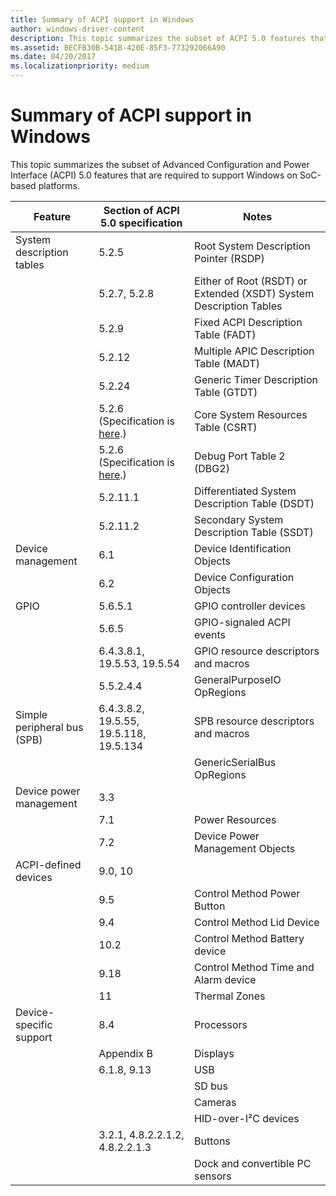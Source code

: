 ```yaml
---
title: Summary of ACPI support in Windows
author: windows-driver-content
description: This topic summarizes the subset of ACPI 5.0 features that are required to support Windows on SoC-based platforms.
ms.assetid: BECFB30B-541B-420E-85F3-773292066A90
ms.date: 04/20/2017
ms.localizationpriority: medium
---
```


# Summary of ACPI support in Windows


This topic summarizes the subset of Advanced Configuration and Power Interface (ACPI) 5.0 features that are required to support Windows on SoC-based platforms.

| Feature                     | Section of ACPI 5.0 specification                                                    | Notes                                                              |
|-----------------------------|--------------------------------------------------------------------------------------|--------------------------------------------------------------------|
| System description tables   | 5.2.5                                                                                | Root System Description Pointer (RSDP)                             |
|                             | 5.2.7, 5.2.8                                                                         | Either of Root (RSDT) or Extended (XSDT) System Description Tables |
|                             | 5.2.9                                                                                | Fixed ACPI Description Table (FADT)                                |
|                             | 5.2.12                                                                               | Multiple APIC Description Table (MADT)                             |
|                             | 5.2.24                                                                               | Generic Timer Description Table (GTDT)                             |
|                             | 5.2.6 (Specification is [here](https://acpica.org/related-documents).)               | Core System Resources Table (CSRT)                                 |
|                             | 5.2.6 (Specification is [here]( http://go.microsoft.com/fwlink/p/?LinkId=691234).) | Debug Port Table 2 (DBG2)                                          |
|                             | 5.2.11.1                                                                             | Differentiated System Description Table (DSDT)                     |
|                             | 5.2.11.2                                                                             | Secondary System Description Table (SSDT)                          |
| Device management           | 6.1                                                                                  | Device Identification Objects                                      |
|                             | 6.2                                                                                  | Device Configuration Objects                                       |
| GPIO                        | 5.6.5.1                                                                              | GPIO controller devices                                            |
|                             | 5.6.5                                                                                | GPIO-signaled ACPI events                                          |
|                             | 6.4.3.8.1, 19.5.53, 19.5.54                                                          | GPIO resource descriptors and macros                               |
|                             | 5.5.2.4.4                                                                            | GeneralPurposeIO OpRegions                                         |
| Simple peripheral bus (SPB) | 6.4.3.8.2, 19.5.55, 19.5.118, 19.5.134                                               | SPB resource descriptors and macros                                |
|                             |                                                                                      | GenericSerialBus OpRegions                                         |
| Device power management     | 3.3                                                                                  |                                                                    |
|                             | 7.1                                                                                  | Power Resources                                                    |
|                             | 7.2                                                                                  | Device Power Management Objects                                    |
| ACPI-defined devices        | 9.0, 10                                                                              |                                                                    |
|                             | 9.5                                                                                  | Control Method Power Button                                        |
|                             | 9.4                                                                                  | Control Method Lid Device                                          |
|                             | 10.2                                                                                 | Control Method Battery device                                      |
|                             | 9.18                                                                                 | Control Method Time and Alarm device                               |
|                             | 11                                                                                   | Thermal Zones                                                      |
| Device-specific support     | 8.4                                                                                  | Processors                                                         |
|                             | Appendix B                                                                           | Displays                                                           |
|                             | 6.1.8, 9.13                                                                          | USB                                                                |
|                             |                                                                                      | SD bus                                                             |
|                             |                                                                                      | Cameras                                                            |
|                             |                                                                                      | HID-over-I²C devices                                               |
|                             | 3.2.1, 4.8.2.2.1.2, 4.8.2.2.1.3                                                      | Buttons                                                            |
|                             |                                                                                      | Dock and convertible PC sensors                                    |

 

 

 




